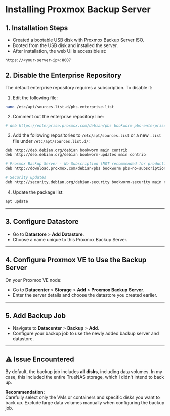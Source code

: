 # Installing Proxmox Backup Server

## 1. Installation Steps

- Created a bootable USB disk with Proxmox Backup Server ISO.
- Booted from the USB disk and installed the server.
- After installation, the web UI is accessible at:

```
https://<your-server-ip>:8007
```

## 2. Disable the Enterprise Repository

The default enterprise repository requires a subscription. To disable it:

1. Edit the following file:

```bash
nano /etc/apt/sources.list.d/pbs-enterprise.list
```

2. Comment out the enterprise repository line:

```bash
# deb https://enterprise.proxmox.com/debian/pbs bookworm pbs-enterprise
```

3. Add the following repositories to `/etc/apt/sources.list` or a new `.list` file under `/etc/apt/sources.list.d/`:

```bash
deb http://deb.debian.org/debian bookworm main contrib
deb http://deb.debian.org/debian bookworm-updates main contrib

# Proxmox Backup Server - No Subscription (NOT recommended for production)
deb http://download.proxmox.com/debian/pbs bookworm pbs-no-subscription

# Security updates
deb http://security.debian.org/debian-security bookworm-security main contrib
```

4. Update the package list:

```bash
apt update
```

---

## 3. Configure Datastore

- Go to **Datastore** > **Add Datastore**.
- Choose a name unique to this Proxmox Backup Server.

---

## 4. Configure Proxmox VE to Use the Backup Server

On your Proxmox VE node:

- Go to **Datacenter** > **Storage** > **Add** > **Proxmox Backup Server**.
- Enter the server details and choose the datastore you created earlier.

---

## 5. Add Backup Job

- Navigate to **Datacenter** > **Backup** > **Add**.
- Configure your backup job to use the newly added backup server and datastore.

---

## ⚠️ Issue Encountered

By default, the backup job includes **all disks**, including data volumes. In my case, this included the entire TrueNAS storage, which I didn't intend to back up.

**Recommendation:**  
Carefully select only the VMs or containers and specific disks you want to back up. Exclude large data volumes manually when configuring the backup job.
